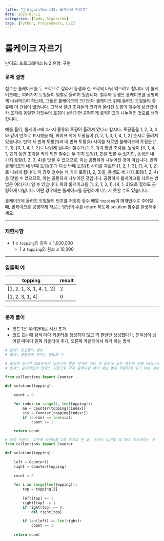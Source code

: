 ```yaml
---
title: "🧠 Algorithm 145: 롤케이크 자르기"
date: 2025-03-11
categories: [Code, Algorithm]
tags: [Python, Programmers, Lv2]
---
```


# 롤케이크 자르기

난이도: 프로그래머스 lv.2
유형: 구현

### **문제 설명**

철수는 롤케이크를 두 조각으로 잘라서 동생과 한 조각씩 나눠 먹으려고 합니다. 이 롤케이크에는 여러가지 토핑들이 일렬로 올려져 있습니다. 철수와 동생은 롤케이크를 공평하게 나눠먹으려 하는데, 그들은 롤케이크의 크기보다 롤케이크 위에 올려진 토핑들의 종류에 더 관심이 많습니다. 그래서 잘린 조각들의 크기와 올려진 토핑의 개수에 상관없이 각 조각에 동일한 가짓수의 토핑이 올라가면 공평하게 롤케이크가 나누어진 것으로 생각합니다.

예를 들어, 롤케이크에 4가지 종류의 토핑이 올려져 있다고 합시다. 토핑들을 1, 2, 3, 4와 같이 번호로 표시했을 때, 케이크 위에 토핑들이 [1, 2, 1, 3, 1, 4, 1, 2] 순서로 올려져 있습니다. 만약 세 번째 토핑(1)과 네 번째 토핑(3) 사이를 자르면 롤케이크의 토핑은 [1, 2, 1], [3, 1, 4, 1, 2]로 나뉘게 됩니다. 철수가 [1, 2, 1]이 놓인 조각을, 동생이 [3, 1, 4, 1, 2]가 놓인 조각을 먹게 되면 철수는 두 가지 토핑(1, 2)을 맛볼 수 있지만, 동생은 네 가지 토핑(1, 2, 3, 4)을 맛볼 수 있으므로, 이는 공평하게 나누어진 것이 아닙니다. 만약 롤케이크의 네 번째 토핑(3)과 다섯 번째 토핑(1) 사이를 자르면 [1, 2, 1, 3], [1, 4, 1, 2]로 나뉘게 됩니다. 이 경우 철수는 세 가지 토핑(1, 2, 3)을, 동생도 세 가지 토핑(1, 2, 4)을 맛볼 수 있으므로, 이는 공평하게 나누어진 것입니다. 공평하게 롤케이크를 자르는 방법은 여러가지 일 수 있습니다. 위의 롤케이크를 [1, 2, 1, 3, 1], [4, 1, 2]으로 잘라도 공평하게 나뉩니다. 어떤 경우에는 롤케이크를 공평하게 나누지 못할 수도 있습니다.

롤케이크에 올려진 토핑들의 번호를 저장한 정수 배열 `topping`이 매개변수로 주어질 때, 롤케이크를 공평하게 자르는 방법의 수를 return 하도록 solution 함수를 완성해주세요.

---

### 제한사항

- 1 ≤ `topping`의 길이 ≤ 1,000,000
    - 1 ≤ `topping`의 원소 ≤ 10,000

---

### 입출력 예

| topping | result |
| --- | --- |
| [1, 2, 1, 3, 1, 4, 1, 2] | 2 |
| [1, 2, 3, 1, 4] | 0 |

---

### 문제 풀이

- 코드 1은 우려한데로 시간 초과
- 코드 2는 매 탐색 마다 카운터를 생성하지 않고 딱 한번만 생성했다가, 인덱싱이 넘어갈 때마다 왼쪽 카운터에 추가, 오른쪽 카운터에서 제거 하는 방식

```python
# 입력: 토핑들의 번호
# 출력: 공평하게 자르는 방법의 수

# 토핑의 길이가 100만까지 있으니까 완전 탐색은 아닌 것 같은데 모든 경우의 수를 return 하랬으니.. 일단 한번 해볼까
# 인덱스 순회하면서 인덱스 기준으로 좌우 슬라이싱 해서 해당 범위 카운터에 넣고 key 갯수 같은지 확인

from collections import Counter

def solution(topping):
    
    count = 0
    
    for index in range(1, len(topping)):
        me = Counter(topping[:index])
        sis = Counter(topping[index:])
        if len(me) == len(sis):
            count += 1

    return count
```

```python
# 왼쪽 카운터, 오른쪽 카운터를 1회 초기화 한 후, 인덱스 넘어갈 때 마다 추가해주는 식
from collections import Counter

def solution(topping):
    
    left = Counter()
    right = Counter(topping)
    
    count = 0
    
    for i in range(len(topping)):
        top = topping[i]
        
        left[top] += 1
        right[top] -= 1
        if right[top] == 0:
            del right[top]
            
        if len(left) == len(right):
            count += 1
            
    return count
```